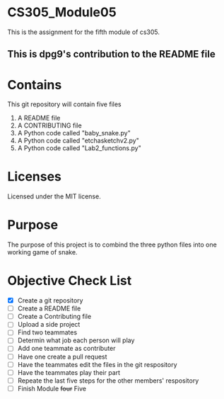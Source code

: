 # CS305_Module05
This is the assignment for the fifth module of cs305.

## This is dpg9's contribution to the README file

# Contains 
This git repository will contain five files
1. A README file
2. A CONTRIBUTING file
3. A Python code called "baby_snake.py"
4. A Python code called "etchasketchv2.py"
5. A Python code called "Lab2_functions.py"

# Licenses
Licensed under the MIT license.

# Purpose
The purpose of this project is to combind the three python files into one working game of snake.

# Objective Check List
- [x] Create a git repository 
- [ ] Create a README file
- [ ] Create a Contributing file
- [ ] Upload a side project
- [ ] Find two teammates
- [ ] Determin what job each person will play
- [ ] Add one teammate as contributer
- [ ] Have one create a pull request
- [ ] Have the teammates edit the files in the git respository
- [ ] Have the teammates play their part
- [ ] Repeate the last five steps for the other members' respository
- [ ] Finish Module ~~four~~ Five

